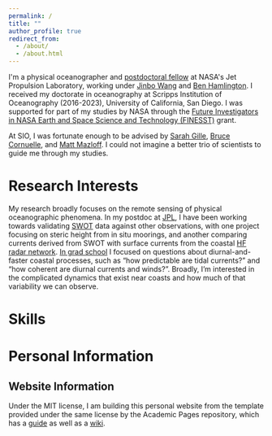 ```yaml
---
permalink: /
title: ""
author_profile: true
redirect_from: 
  - /about/
  - /about.html
---
```


<!-- Website under development as of May 2025 -->

I'm a physical oceanographer and [postdoctoral fellow](https://science.jpl.nasa.gov/people/kachelei/) at NASA's Jet Propulsion Laboratory, working under [Jinbo Wang](https://science.jpl.nasa.gov/people/jwang2) and [Ben Hamlington](https://science.jpl.nasa.gov/people/bhamling/). I received my doctorate in oceanography at Scripps Institution of Oceanography (2016-2023),
University of California, San Diego.
I was supported for part of my studies by NASA through the [Future Investigators in NASA Earth and Space Science and Technology (FINESST)](https://nspires.nasaprs.com/external/solicitations/summary.do?solId=%7B913A7DEE-2747-6539-130C-0AB1E2322F42%7D&path=future&method=init) grant.

At SIO, I was fortunate enough to be advised by [Sarah Gille](http://pordlabs.ucsd.edu/sgille/), [Bruce Cornuelle](http://scrippsscholars.ucsd.edu/bcornuelle), and [Matt Mazloff](http://scrippsscholars.ucsd.edu/mmazloff/). I could not imagine a better trio of scientists to guide me through my studies.

Research Interests
======
My research broadly focuses on the remote sensing of physical oceanographic phenomena. In my postdoc at [JPL](https://www.jpl.nasa.gov/), I have been working towards validating [SWOT](https://swot.jpl.nasa.gov/) data against other observations, with one project focusing on steric height from in situ moorings, and another comparing currents derived from SWOT with surface currents from the coastal [HF radar network](https://cordc.ucsd.edu/projects/hfrnet/). [In grad school](https://escholarship.org/uc/item/3q94p7xw) I focused on questions about diurnal-and-faster coastal processes, such as “how predictable are tidal currents?” and “how coherent are diurnal currents and winds?”. Broadly, I’m interested in the complicated dynamics that exist near coasts and how much of that variability we can observe.

Skills
=====



Personal Information
=====


Website Information
------
Under the MIT license, I am building this personal website from the template provided under the same license by the Academic Pages repository, which has a [guide](https://academicpages.github.io/markdown/) as well as a [wiki](https://github.com/academicpages/academicpages.github.io/wiki).
